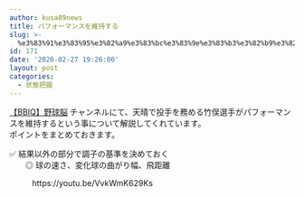 ```yaml
---
author: kusa89news
title: パフォーマンスを維持する
slug: >-
  %e3%83%91%e3%83%95%e3%82%a9%e3%83%bc%e3%83%9e%e3%83%b3%e3%82%b9%e3%82%92%e7%b6%ad%e6%8c%81%e3%81%99%e3%82%8b
id: 171
date: '2020-02-27 19:26:00'
layout: post
categories:
  - 状態把握
---
```


[【BBIQ】野球脳](https://www.youtube.com/channel/UCsOJWlxQjStZS9IMDz3hdbg) チャンネルにて、天晴で投手を務める竹俣選手がパフォーマンスを維持するという事について解説してくれています。  
ポイントをまとめておきます。

✅ 結果以外の部分で調子の基準を決めておく  
　　◎ 球の速さ、変化球の曲がり幅、飛距離

<figure class="wp-block-embed-youtube wp-block-embed is-type-video is-provider-youtube wp-embed-aspect-16-9 wp-has-aspect-ratio">

<div class="wp-block-embed__wrapper">https://youtu.be/VvkWmK629Ks</div>

</figure>